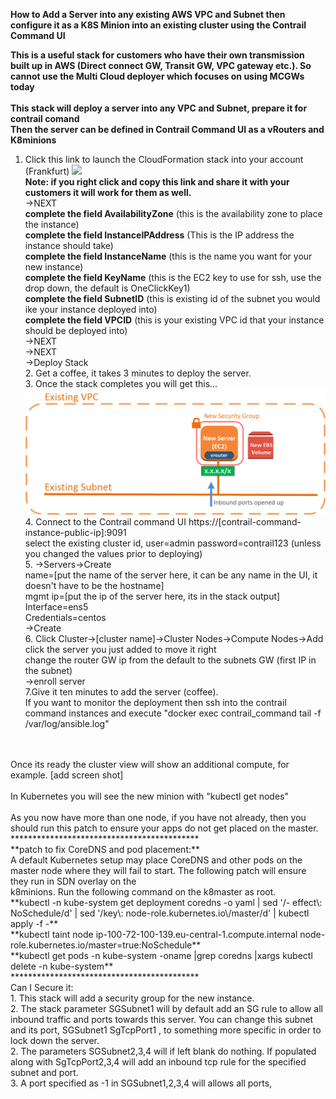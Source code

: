 **How to Add a Server into any existing AWS VPC and Subnet then configure it as a K8S Minion into an existing cluster using the Contrail Command UI**

**This is a useful stack for customers who have their own transmission built up in AWS (Direct connect GW, Transit GW, VPC gateway etc.). So cannot use the Multi Cloud deployer which focuses on using MCGWs today**
<br/>
<br/>**This stack will deploy a server into any VPC and Subnet, prepare it for contrail comand**
<br/>**Then the server can be defined in Contrail Command UI as a vRouters and K8minions**

1.  Click this link to launch the CloudFormation stack into your account (Frankfurt)
[<img src="https://s3.amazonaws.com/cloudformation-examples/cloudformation-launch-stack.png">](https://console.aws.amazon.com/cloudformation/home?region=eu-central-1#/stacks/new?stackName=Contrail-One-Click-Add-a-Server&templateURL=https://s3.amazonaws.com/contrail-one-click-deployers/Contrail-One-Click-Deployer-Add-a-Server.json)
<br/>**Note: if you right click and copy this link and share it with your customers it will work for them as well.**
<br/>->NEXT
  <br/>**complete the field AvailabilityZone** (this is the availability zone to place the instance)
  <br/>**complete the field InstanceIPAddress** (This is the IP address the instance should take)
  <br/>**complete the field InstanceName** (this is the name you want for your new instance)
  <br/>**complete the field KeyName** (this is the EC2 key to use for ssh, use the drop down, the default is OneClickKey1)
 <br/>**complete the field SubnetID** (this is existing id of the subnet you would ike your instance deployed into)
<br/>**complete the field VPCID** (this is your existing VPC id that your instance should be deployed into)
<br/>->NEXT
<br/>->NEXT
<br/>->Deploy Stack
<br/>2.  Get a coffee, it takes 3 minutes to deploy the server.
<br/>3.  Once the stack completes you will get this...
![One-Click-Bare-Metal-Simulation-All-In-One](images/BYOT-brown-field-adding-a-server.png)
<br/>4.  Connect to the Contrail command UI https://[contrail-command-instance-public-ip]:9091
<br/>select the existing cluster id, user=admin password=contrail123 (unless you changed the values prior to deploying)
<br/>5.  ->Servers->Create
    <br/>name=[put the name of the server here, it can be any name in the UI, it doesn't have to be the hostname]
    <br/>mgmt ip=[put the ip of the server here, its in the stack output]
    <br/>Interface=ens5
    <br/>Credentials=centos
    <br/>->Create
<br/>6. Click Cluster->[cluster name]->Cluster Nodes->Compute Nodes->Add
    <br/>click the server you just added to move it right
    <br/>change the router GW ip from the default to the subnets GW (first IP in the subnet)
    <br/>->enroll server
<br/>7.Give it ten minutes to add the server (coffee). 
<br/>If you want to monitor the deployment then ssh into the contrail command instances and execute "docker exec contrail_command tail -f /var/log/ansible.log"
<br/>
<br/>Once its ready the cluster view will show an additional compute, for example. [add screen shot]
<br/>
<br/>In Kubernetes you will see the new minion with "kubectl get nodes"
<br/>
<br/>As you now have more than one node, if you have not already, then you should run this patch to ensure your apps do not get placed on the master.
<br/>*******************************************
<br/>**patch to fix CoreDNS and pod placement:**
<br/>A default Kubernetes setup may place CoreDNS and other pods on the master node where they will fail to start. The following patch will ensure they run in SDN overlay on the <br/>k8minions. Run the following command on the k8master as root.
<br/>**kubectl -n kube-system get deployment coredns -o yaml | sed '/- effect\: NoSchedule/d' | sed '/key\: node-role.kubernetes.io\/master/d' | kubectl apply -f -**
<br/>**kubectl taint node ip-100-72-100-139.eu-central-1.compute.internal node-role.kubernetes.io/master=true:NoSchedule**
<br/>**kubectl get pods -n kube-system -oname |grep coredns |xargs kubectl delete -n kube-system**
<br/>*******************************************
<br/>Can I Secure it:
<br/>1. This stack will add a security group for the new instance. 
<br/>2. The stack parameter SGSubnet1 will by default add an SG rule to allow all inbound traffic and ports towards this server. You can change this subnet and its port, SGSubnet1 SgTcpPort1 , to something more specific in order to lock down the server.
<br/>2.  The parameters SGSubnet2,3,4 will if left blank do nothing. If populated along with SgTcpPort2,3,4 will add an inbound tcp rule for the specified subnet and port.
<br/>3. A port specified as -1 in SGSubnet1,2,3,4 will allows all ports, 
  
 
